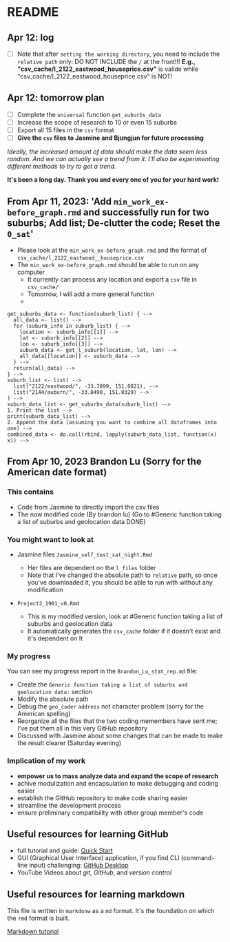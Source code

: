# README

## Apr 12: log

- [ ] Note that after `setting the working directory`, you need to include the `relative path` only: DO NOT INCLUDE the `/` at the front!!! **E.g., "csv_cache/l_2122_eastwood_houseprice.csv"** is valide while "csv_cache/l_2122_eastwood_houseprice.csv" is NOT!

## Apr 12: tomorrow plan
- [ ] Complete the `universal` function `get_suburbs_data`
- [ ] Increase the scope of research to 10 or even 15 suburbs
- [ ] Export all 15 files in the `csv` format
- [ ] **Give the `csv` files to Jasmine and Bjungjun for future processing**

*Ideally, the increased amount of data should make the data seem less random. And we can actually see a trend from it. I'll also be experimenting different methods to try to get a trend.*

**It's been a long day. Thank you and every one of you for your hard work!**

## From Apr 11, 2023: 'Add `min_work_ex-before_graph.rmd` and successfully run for two suburbs; Add list; De-clutter the code; Reset the `0_sat`'
- Please look at the `min_work_ex-before_graph.rmd` and the format of `csv_cache/l_2122_eastwood__houseprice.csv`
- The `min_work_ex-before_graph.rmd` should be able to run on any computer
    - It currently can process any location and export a `csv` file in `csv_cache/`
    - Tomorrow, I will add a more general function
    - 
```
get_suburbs_data <- function(suburb_list) { -->
  all_data <- list() -->
  for (suburb_info in suburb_list) { -->
    location <- suburb_info[[1]] -->
    lat <- suburb_info[[2]] -->
    lon <- suburb_info[[3]] -->
    suburb_data <- get_l_suburb(location, lat, lon) -->
    all_data[[location]] <- suburb_data -->
  } -->
  return(all_data) -->
} -->
suburb_list <- list( -->
  list("2122/eastwood/", -33.7899, 151.0821), -->
  list("2144/auburn/", -33.8490, 151.0329) -->
) -->
suburb_data_list <- get_suburbs_data(suburb_list) -->
1. Print the list -->
print(suburb_data_list) -->
2. Append the data (assuming you want to combine all dataframes into one) -->
combined_data <- do.call(rbind, lapply(suburb_data_list, function(x) x)) -->
```
## From Apr 10, 2023 **Brandon Lu** (Sorry for the American date format) 

### This contains
- Code from Jasmine to directly import the csv files
- The now modified code (By brandon lu)
(Go to #Generic function taking a list of suburbs and geolocation data DONE)

### You might want to look at
- Jasmine files `Jasmine_self_test_sat_night.Rmd`
    - Her files are dependent on the `l_files` folder
    - Note that I've changed the absolute path to `relative` path, so once you've downloaded it, you should be able to run with without any modification

- `Project2_1901_v0.Rmd`
    - This is my modified version, look at #Generic function taking a list of suburbs and geolocation data 
    - It automatically generates the `csv_cache` folder if it doesn't exist and it's dependent on It

### My progress
You can see my progress report in the `Brandon_Lu_stat_rep.md` file:
- Create the `Generic function taking a list of suburbs and geolocation data:` section
- Modify the absolute path
- Debug the `geo_coder` `address` not character problem (sorry for the American spelling)
- Reorganize all the files that the two coding memembers have sent me; I've put them all in this very GitHub repository
- Discussed with Jasmine about some changes that can be made to make the result clearer (Saturday evening)

### Implication of my work
- **empower us to mass analyze data and expand the scope of research**
- achive modulization and encapsulation to make debugging and coding easier
- establish the GitHub repository to make code sharing easier
- streamline the development process
- ensure preliminary compatibility with other group member's code

## Useful resources for learning GitHub
- full tutorial and guide: [Quick Start](https://docs.github.com/en/get-started/quickstart)
- GUI (Graphical User Interface) application, if you find CLI (command-line input) challenging: [GitHub Desktop](https://www.google.com/url?sa=t&rct=j&q=&esrc=s&source=web&cd=&ved=2ahUKEwjK7JW53Z_-AhWIsVYBHTqDCQQQFnoECAcQAQ&url=https%3A%2F%2Fdesktop.github.com%2F&usg=AOvVaw3Q4aArCExy0qKbKQYeMfD4)
- YouTube Videos about *git*, *GitHub*, and *version control*

## Useful resources for learning markdown
This file is written in `markdonw` as a `md` format. It's the foundation on which the `rmd` format is built. 

[Markdown tutorial](https://www.markdowntutorial.com/lesson/1/)
